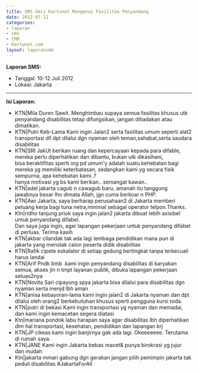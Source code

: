 ```yaml
---
title: SMS dari Kartunet Mengenai Fasilitas Penyandang
date: 2012-07-12
categories:
- laporan
- sms
- CMB
- Kartunet.com
layout: laporancmb
---
```


**Laporan SMS:**
  * Tanggal: 10-12 Juli 2012
  * Lokasi: Jakarta

---

**Isi Laporan:**
  * KTN|Mila Duren Sawit. Menghimbau supaya semua fasilitas khusus utk penyandang disabilitas tetap difungsikan, jangan ditiadakan atau dimatikan. 
  * KTN|Putri Keb-Lama Kami ingin Jalan2 serta fasilitas umum seperti alat2 transportasi dll dpt dilalui dgn nyaman oleh teman,sahabat,serta saudara disabilitas 
  * KTN|SRI JakUt berikan ruang dan kepercayaan kepada para difable, mereka perlu diperhatikan dan dibantu, bukan utk dikasihani, <br>bisa beraktifitas sperti org pd umum'y adalah suatu kehebatan bagi mereka yg memiliki keterbatasan, sedangkan kami yg secara fisik sempurna, apa kehebatan kami..? <br> hanya motivasi yg bs kami berikan.. semangat kawan.. 
  * KTN|adel jakarta cagub n cawagub baru, amanah itu tanggung jawabnya besar lho dimata Allah, jgn cuma berkoar n PHP. 
  * KTN|Awi Jakarta, saya berharap perusahaan2 di Jakarta memberi peluang kerja bagi tuna netra,minimal sebagai operator telpon.Thanks.
  * Ktn|ridho tanjung priok saya ingin jalan2 jakarta dibuat lebih axisibel untuk penyandang difabel. <br> Dan saya juga ingin, agar lapangan pekerjaan untuk penyandang difabel di perluas. Terima kasih
  * KTN|akbar cilandak tak ada lagi lembaga pendidikan mana pun di jakarta yang menolak calon peserta didik disabilitas 
  * KTN|Rafik cipete eskalator di setiap gedung bertingkat tanpa terkecuali harus landai 
  * KTN|Arif Pndk bmb .kami ingin penyandang disabilitas di karyakan semua, akses jln n tmpt layanan publik, dibuka lapangan pekerjaan seluas2nya 
  * KTN|Novita Sari cipayung spya jakarta bisa dilalui para disabilitas dgn nyaman serta menjd lbh aman
  * KTN|anisa kebayoran-lama kami ingin jalan2 di Jakarta nyaman dan dpt dilalui oleh orang2 berkebutuhan khusus sperti pengguna kursi roda. 
  * KTN|putri di bekasi Kami ingin transportasi yg nyaman dan memadai, dan kami ingin kemacetan segera diatasi 
  * Ktn|mariana pondok labu harapan saya agar disabilitas lbh diperhatikan dlm hal transportasi, kesehatan, pendidikan dan lapangan krj 
  * KTN|JP cikeas kami ingin banjirnya gak ada lagi. Okeeeeeee. Terutama di rumah saya. 
  * KTN|JANE Kami ingin Jakarta bebas macet& punya birokrasi yg jujur dan mudah 
  * Ktn|jakarta mmari gabung dgn gerakan jangan pilih pemimpin jakarta tak peduli disabilitas #JakartaForAll
